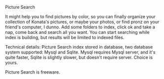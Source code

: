 Picture Search

It might help you to find pictures by color, so you can finally organize your collection of Konata's pictures, or maybe your photos, or find pronz on your friend's computer, I dunno. Add some folders to index, click ok and take a nap, come back and search all you want. You can start searching while index is building, but results will be limited to indexed files. 

Technical details: Picture Search index stored in database, two database system supported: Mysql and Sqlite. Mysql requires Mysql server, and it's quite faster, Sqlite is slightly slower, but doesn't require server. Choice is yours. 

Picture Search is freeware.